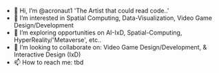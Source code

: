 - 👋 Hi, I’m @acronaut1  'The Artist that could read code..'
- 👀 I’m interested in Spatial Computing, Data-Visualization, Video Game Design/Development
- 🌱 I’m exploring opportunities on AI-IxD, Spatial-Computing, HyperReality/'Metaverse', etc..
- 💞️ I’m looking to collaborate on: Video Game Design/Development, & Interactive Design (IxD)
- 📫 How to reach me: tbd

<!---
acronaut1/acronaut1 is a ✨ special ✨ repository because its `README.md` (this file) appears on your GitHub profile.
You can click the Preview link to take a look at your changes.
--->
